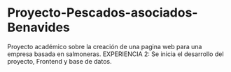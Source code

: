 # Proyecto-Pescados-asociados-Benavides
Proyecto académico sobre la creación de una pagina web para una empresa basada en salmoneras.
EXPERIENCIA 2: Se inicia el desarrollo del proyecto, Frontend y base de datos.

